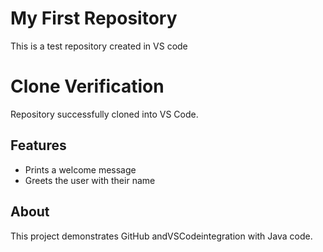 # My First Repository
This is a test repository created in VS code
# Clone Verification
Repository successfully cloned into VS Code.
## Features
- Prints a welcome message
- Greets the user with their name
## About
This project demonstrates GitHub andVSCodeintegration with Java code.